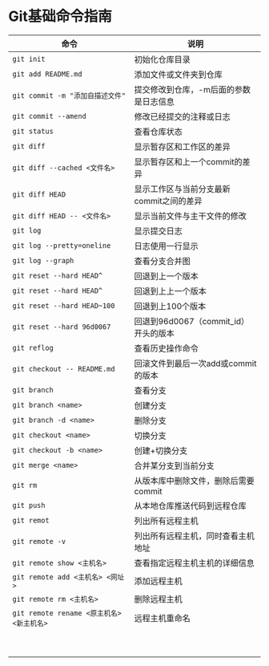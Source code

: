 # Git基础命令指南

| 命令                                | 说明                         |
| --------------------------------- | -------------------------- |
| `git init`                        | 初始化仓库目录                    |
| `git add README.md`               | 添加文件或文件夹到仓库                |
| `git commit -m "添加自描述文件"`         | 提交修改到仓库，-m后面的参数是日志信息       |
| `git commit --amend`              | 修改已经提交的注释或日志               |
| `git status`                      | 查看仓库状态                     |
| `git diff`                        | 显示暂存区和工作区的差异               |
| `git diff --cached <文件名>`         | 显示暂存区和上一个commit的差异         |
| `git diff HEAD`                   | 显示工作区与当前分支最新commit之间的差异    |
| `git diff HEAD -- <文件名>`          | 显示当前文件与主干文件的修改             |
| `git log`                         | 显示提交日志                     |
| `git log --pretty=oneline`        | 日志使用一行显示                   |
| `git log --graph`                 | 查看分支合并图                    |
| `git reset --hard HEAD^`          | 回退到上一个版本                   |
| `git reset --hard HEAD^`          | 回退到上上一个版本                  |
| `git reset --hard HEAD~100`       | 回退到上100个版本                 |
| `git reset --hard 96d0067`        | 回退到96d0067（commit_id）开头的版本 |
| `git reflog`                      | 查看历史操作命令                   |
| `git checkout -- README.md`       | 回滚文件到最后一次add或commit的版本     |
| `git branch`                      | 查看分支                       |
| `git branch <name>`               | 创建分支                       |
| `git branch -d <name>`            | 删除分支                       |
| `git checkout <name>`             | 切换分支                       |
| `git checkout -b <name>`          | 创建+切换分支                    |
| `git merge <name>`                | 合并某分支到当前分支                 |
| `git rm`                          | 从版本库中删除文件，删除后需要commit      |
| `git push`                        | 从本地仓库推送代码到远程仓库             |
| `git remot`                       | 列出所有远程主机                   |
| `git remote -v`                   | 列出所有远程主机，同时查看主机地址          |
| `git remote show <主机名>`           | 查看指定远程主机主机的详细信息            |
| `git remote add <主机名> <网址>`       | 添加远程主机                     |
| `git remote rm <主机名>`             | 删除远程主机                     |
| `git remote rename <原主机名> <新主机名>` | 远程主机重命名                    |
|                                   |                            |
|                                   |                            |
|                                   |                            |
|                                   |                            |
|                                   |                            |
|                                   |                            |
|                                   |                            |
|                                   |                            |
|                                   |                            |

